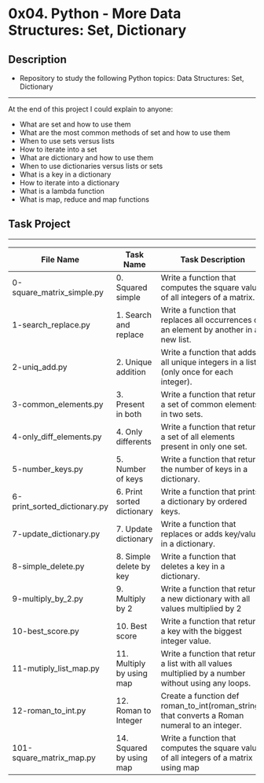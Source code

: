 # 0x04. Python - More Data Structures: Set, Dictionary

## Description
- Repository to study the following Python topics: Data Structures: Set, Dictionary
---
At the end of this project I could explain to anyone:
- What are set and how to use them
- What are the most common methods of set and how to use them
- When to use sets versus lists
- How to iterate into a set
- What are dictionary and how to use them
- When to use dictionaries versus lists or sets
- What is a key in a dictionary
- How to iterate into a dictionary
- What is a lambda function
- What is map, reduce and map functions

## Task Project
---
File Name|Task Name|Task Description
---|---|---
0-square_matrix_simple.py | 0. Squared simple | Write a function that computes the square value of all integers of a matrix.
1-search_replace.py | 1. Search and replace | Write a function that replaces all occurrences of an element by another in a new list.
2-uniq_add.py | 2. Unique addition | Write a function that adds all unique integers in a list (only once for each integer).
3-common_elements.py | 3. Present in both | Write a function that returns a set of common elements in two sets.
4-only_diff_elements.py | 4. Only differents | Write a function that returns a set of all elements present in only one set.
5-number_keys.py | 5. Number of keys | Write a function that returns the number of keys in a dictionary.
6-print_sorted_dictionary.py | 6. Print sorted dictionary | Write a function that prints a dictionary by ordered keys.
7-update_dictionary.py | 7. Update dictionary | Write a function that replaces or adds key/value in a dictionary.
8-simple_delete.py | 8. Simple delete by key | Write a function that deletes a key in a dictionary.
9-multiply_by_2.py | 9. Multiply by 2 | Write a function that returns a new dictionary with all values multiplied by 2
10-best_score.py | 10. Best score | Write a function that returns a key with the biggest integer value.
11-mutiply_list_map.py | 11. Multiply by using map | Write a function that returns a list with all values multiplied by a number without using any loops.
12-roman_to_int.py | 12. Roman to Integer | Create a function def roman_to_int(roman_string): that converts a Roman numeral to an integer.
101-square_matrix_map.py | 14. Squared by using map | Write a function that computes the square value of all integers of a matrix using map